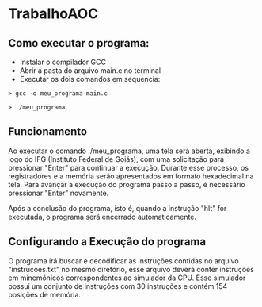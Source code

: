 # TrabalhoAOC

## Como executar o programa:
* Instalar o compilador GCC 
* Abrir a pasta do arquivo main.c no terminal
* Executar os dois comandos em sequencia: 
```
> gcc -o meu_programa main.c

> ./meu_programa
```
## Funcionamento

Ao executar o comando ./meu_programa, uma tela será aberta, exibindo a logo do IFG (Instituto Federal de Goiás), com uma solicitação para pressionar "Enter" para continuar a execução. Durante esse processo, os registradores e a memória serão apresentados em formato hexadecimal na tela. Para avançar a execução do programa passo a passo, é necessário pressionar "Enter" novamente.

Após a conclusão do programa, isto é, quando a instrução "hlt" for executada, o programa será encerrado automaticamente.

## Configurando a Execução do programa

O programa irá buscar e decodificar as instruções contidas no arquivo "instrucoes.txt" no mesmo diretório, esse arquivo deverá conter instruções em minemônicos correspondentes ao simulador da CPU. Esse simulador possui um conjunto de instruções com 30 instruções e contém 154 posições de memória.
